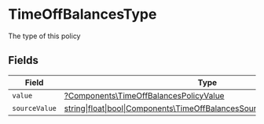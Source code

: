 # TimeOffBalancesType

The type of this policy


## Fields

| Field                                                                                                                                    | Type                                                                                                                                     | Required                                                                                                                                 | Description                                                                                                                              |
| ---------------------------------------------------------------------------------------------------------------------------------------- | ---------------------------------------------------------------------------------------------------------------------------------------- | ---------------------------------------------------------------------------------------------------------------------------------------- | ---------------------------------------------------------------------------------------------------------------------------------------- |
| `value`                                                                                                                                  | [?Components\TimeOffBalancesPolicyValue](../../Models/Components/TimeOffBalancesPolicyValue.md)                                          | :heavy_minus_sign:                                                                                                                       | N/A                                                                                                                                      |
| `sourceValue`                                                                                                                            | [string\|float\|bool\|Components\TimeOffBalancesSourceValuePolicy4\|array\|null](../../Models/Components/TimeOffBalancesPolicySourceValue.md) | :heavy_minus_sign:                                                                                                                       | N/A                                                                                                                                      |